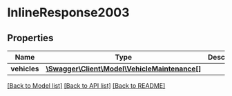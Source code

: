 # InlineResponse2003

## Properties
Name | Type | Description | Notes
------------ | ------------- | ------------- | -------------
**vehicles** | [**\Swagger\Client\Model\VehicleMaintenance[]**](VehicleMaintenance.md) |  | [optional] 

[[Back to Model list]](../README.md#documentation-for-models) [[Back to API list]](../README.md#documentation-for-api-endpoints) [[Back to README]](../README.md)



